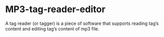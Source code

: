 # MP3-tag-reader-editor
A tag reader (or tagger) is a piece of software that supports reading tag’s content and editing tag’s content of mp3 file.
